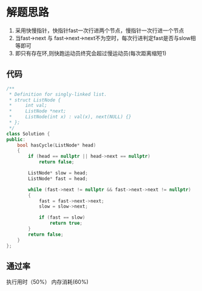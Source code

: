 # 解题思路
1. 采用快慢指针，快指针fast一次行进两个节点，慢指针一次行进一个节点
2. 当fast->next 与 fast->next->next不为空时，每次行进判定fast是否与slow相等即可
3. 即只有存在环,则快跑运动员终究会超过慢运动员(每次距离缩短1)

## 代码

```cpp
/**
 * Definition for singly-linked list.
 * struct ListNode {
 *     int val;
 *     ListNode *next;
 *     ListNode(int x) : val(x), next(NULL) {}
 * };
 */
class Solution {
public:
	bool hasCycle(ListNode* head)
	{
		if (head == nullptr || head->next == nullptr)
			return false;

		ListNode* slow = head;
		ListNode* fast = head;

		while (fast->next != nullptr && fast->next->next != nullptr)
		{
			fast = fast->next->next;
			slow = slow->next;

			if (fast == slow)
				return true;
		}
		return false;
	}
};
```

## 通过率
执行用时（50%） 内存消耗(60%)